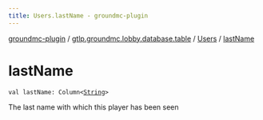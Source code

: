 ```yaml
---
title: Users.lastName - groundmc-plugin
---
```


[groundmc-plugin](../../index.html) / [gtlp.groundmc.lobby.database.table](../index.html) / [Users](index.html) / [lastName](.)

# lastName

`val lastName: Column<`[`String`](https://kotlinlang.org/api/latest/jvm/stdlib/kotlin/-string/index.html)`>`

The last name with which this player has been seen

